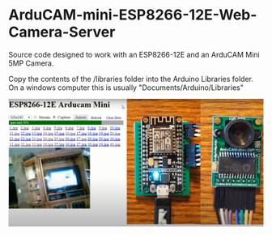 # ArduCAM-mini-ESP8266-12E-Web-Camera-Server
Source code designed to work with an ESP8266-12E and an ArduCAM Mini 5MP Camera.

Copy the contents of the /libraries folder into the Arduino Libraries folder.
On a windows computer this is usually "Documents/Arduino/Libraries"

![Demo](https://github.com/wchon/ESP8266-Camera/blob/main/espcam.png)


